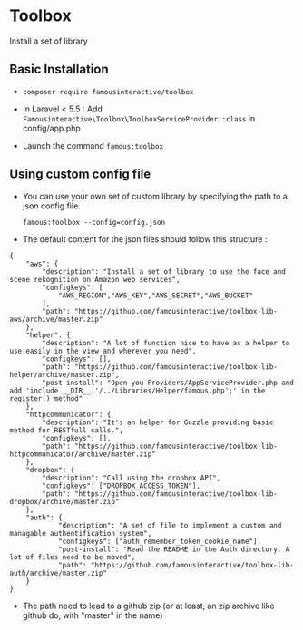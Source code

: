 # Toolbox
Install a set of library

## Basic Installation

  - `composer require famousinteractive/toolbox`
  
  - In Laravel < 5.5 : Add `Famousinteractive\Toolbox\ToolboxServiceProvider::class` in config/app.php
  
  - Launch the command `famous:toolbox` 
  
## Using custom config file

   - You can use your own set of custom library by specifying the path to a json config file.
   
        `famous:toolbox --config=config.json`
    
   - The default content for the json files should follow this structure : 
    
    {
        "aws": {
            "description": "Install a set of library to use the face and scene rekognition on Amazon web services",
            "configkeys": [
                "AWS_REGION","AWS_KEY","AWS_SECRET","AWS_BUCKET"
            ],
            "path": "https://github.com/famousinteractive/toolbox-lib-aws/archive/master.zip"
        },
        "helper": {
            "description": "A lot of function nice to have as a helper to use easily in the view and wherever you need",
            "configkeys": [],
            "path": "https://github.com/famousinteractive/toolbox-lib-helper/archive/master.zip",
            "post-install": "Open you Providers/AppServiceProvider.php and add 'include __DIR__.'/../Libraries/Helper/famous.php';' in the register() method"
        },
        "httpcommunicator": {
            "description": "It's an helper for Guzzle providing basic method for RESTfull calls.",
            "configkeys": [],
            "path": "https://github.com/famousinteractive/toolbox-lib-httpcommunicator/archive/master.zip"
        },
        "dropbox": {
            "description": "Call using the dropbox API",
            "configkeys": ["DROPBOX_ACCESS_TOKEN"],
            "path": "https://github.com/famousinteractive/toolbox-lib-dropbox/archive/master.zip"
        },
        "auth": {
                "description": "A set of file to implement a custom and managable authentification system",
                "configkeys": ["auth_remember_token_cookie_name"],
                "post-install": "Read the README in the Auth directory. A lot of files need to be moved",
                "path": "https://github.com/famousinteractive/toolbox-lib-auth/archive/master.zip"
        }
    }
    
  - The path need to lead to a github zip (or at least, an zip archive like github do, with "master" in the name)
  
  
  